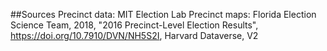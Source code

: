 ##Sources
Precinct data: MIT Election Lab
Precinct maps: Florida Election Science Team, 2018, "2016 Precinct-Level Election Results", https://doi.org/10.7910/DVN/NH5S2I, Harvard Dataverse, V2
